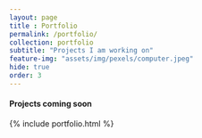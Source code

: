 ```yaml
--- 
layout: page
title : Portfolio 
permalink: /portfolio/
collection: portfolio
subtitle: "Projects I am working on" 
feature-img: "assets/img/pexels/computer.jpeg"
hide: true
order: 3
---
```


#### Projects coming soon

{% include portfolio.html %}
